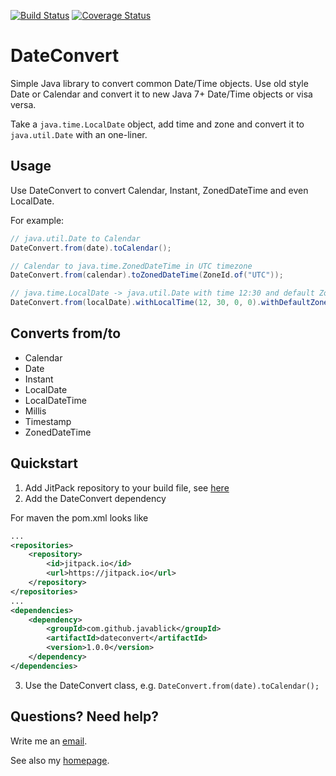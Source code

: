 [![Build Status](https://travis-ci.org/javablick/DateConvert.svg?branch=master)](https://travis-ci.org/javablick/DateConvert)
[![Coverage Status](https://coveralls.io/repos/github/javablick/DateConvert/badge.svg?branch=master)](https://coveralls.io/github/javablick/DateConvert?branch=master)
# DateConvert

Simple Java library to convert common Date/Time objects. Use old style Date or Calendar and convert it to new Java 7+ Date/Time objects or visa versa.

Take a `java.time.LocalDate` object, add time and zone and convert it to `java.util.Date` with an one-liner. 

## Usage

Use DateConvert to convert Calendar, Instant, ZonedDateTime and even LocalDate.

For example:
```java
// java.util.Date to Calendar
DateConvert.from(date).toCalendar();

// Calendar to java.time.ZonedDateTime in UTC timezone
DateConvert.from(calendar).toZonedDateTime(ZoneId.of("UTC"));

// java.time.LocalDate -> java.util.Date with time 12:30 and default ZoneId
DateConvert.from(localDate).withLocalTime(12, 30, 0, 0).withDefaultZoneId().toDate();
```

## Converts from/to
- Calendar
- Date
- Instant
- LocalDate
- LocalDateTime
- Millis
- Timestamp
- ZonedDateTime

## Quickstart

1. Add JitPack repository to your build file, see [here](https://jitpack.io/)
2. Add the DateConvert dependency

For maven the pom.xml looks like
```xml
...
<repositories>
	<repository>
		<id>jitpack.io</id>
		<url>https://jitpack.io</url>
	</repository>
</repositories>
...
<dependencies>
	<dependency>
		<groupId>com.github.javablick</groupId>
		<artifactId>dateconvert</artifactId>
		<version>1.0.0</version>
	</dependency>
</dependencies>

```
3. Use the DateConvert class, e.g. `DateConvert.from(date).toCalendar();` 

## Questions? Need help?
Write me an [email](mailto:michael.kosin@java-blick.com?Subject=DateConvert).

See also my [homepage](https://www.java-blick.com).


